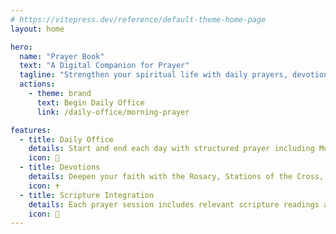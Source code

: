 ```yaml
---
# https://vitepress.dev/reference/default-theme-home-page
layout: home

hero:
  name: "Prayer Book"
  text: "A Digital Companion for Prayer"
  tagline: "Strengthen your spiritual life with daily prayers, devotions, and sacred readings"
  actions:
    - theme: brand
      text: Begin Daily Office
      link: /daily-office/morning-prayer

features:
  - title: Daily Office
    details: Start and end each day with structured prayer including Morning Prayer, Evening Prayer, and Night Prayer (Compline)
    icon: 🌅
  - title: Devotions
    details: Deepen your faith with the Rosary, Stations of the Cross, and Divine Mercy Chaplet
    icon: ✝️
  - title: Scripture Integration
    details: Each prayer session includes relevant scripture readings and meditations
    icon: 📖
---
```

